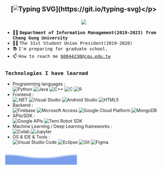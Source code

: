 ## <p align="center">[![Typing SVG](https://readme-typing-svg.herokuapp.com?font=Architects+Daughter&size=17&pause=1000&color=000000&center=%E9%8C%AF%E8%AA%A4%E7%9A%84&vCenter=%E9%8C%AF%E8%AA%A4%E7%9A%84&width=435&lines=A+college+student+from+Taiwan.)](https://git.io/typing-svg)</p>
<p  align="center">
<img src="https://visitor-badge.laobi.icu/badge?page_id=zyanya217"/>       
</p>
  
- 👩‍🎓 <samp><b>Department of Information Management(2019-2023) from Chang Gung University</b>
- 👩‍💼 <samp>The 31st Student Union President(2019-2020)
- 📚 <samp>I'm preparing for graduate school.
- 📫 <samp>How to reach me b0844230@cgu.edu.tw

##
<h3><b><samp>Technologies I have learned</samp></b></h3>

- Programming languages :  
![Python](https://img.shields.io/badge/Python-3776AB?style=flat-square&logo=Python&logoColor=white)
![Java](https://img.shields.io/badge/Java-013243?style=flat-square&logo=Java&logoColor=white)
![C++](https://img.shields.io/badge/C++-00599C?style=flat-square&logo=c%2B%2B&logoColor=white)
![C](https://img.shields.io/badge/C-27338e?style=flat-square&logo=c&logoColor=white)
![R](https://img.shields.io/badge/R-276DC3?style=flat-square&logo=R&logoColor=white)
- Frontend :  
![.NET](https://img.shields.io/badge/.NET-512BD4?style=flat-square&logo=.NET&logoColor=white)
![Visual Studio](https://img.shields.io/badge/VisualStudio-5C2D91?style=flat-square&logo=VisualStudio&logoColor=white)
![Android Studio](https://img.shields.io/badge/AndroidStudio-3DDC84?style=flat-square&logo=AndroidStudio&logoColor=white)
![HTML5](https://img.shields.io/badge/HTML5-E34F26?style=flat-square&logo=HTML5&logoColor=white) 
- Backend :  
![Firebase](https://img.shields.io/badge/Firebase-ffcb2c?style=flat-square&logo=Firebase&logoColor=DD1100)
![Microsoft Access](https://img.shields.io/badge/MicrosoftAccess-A4373A?style=flat-square&logo=MicrosoftAccess&logoColor=white) 
![Google Cloud Platform](https://img.shields.io/badge/Google_Cloud-4285F4?style=flat-square&logo=google-cloud&logoColor=white)
![MongoDB](https://img.shields.io/badge/MongoDB-47A248?style=flat-square&logo=MongoDB&logoColor=white)
- APIs/SDK :  
![Google APIs](https://img.shields.io/badge/Google_APIs-4285F4?style=flat-square&logo=Google&logoColor=white)
![Temi Robot SDK](https://img.shields.io/badge/Temi_Robot_SDK-0de4c8?style=flat-square&logo=)  
- Machine Learning / Deep Learning frameworks :  
![Colab](https://img.shields.io/badge/Colab-F9AB00?style=flat-square&logo=GoogleColab&logoColor=white)
![Jupyter](https://img.shields.io/badge/Jupyter-F37626?style=flat-square&logo=Jupyter&logoColor=white)  
- OS & IDE & Tools :  
![Visual Studio Code](https://img.shields.io/badge/VS_Code-007ACC?style=flat-square&logo=Visual-Studio-Code&logoColor=white)
![Eclipse](https://img.shields.io/badge/Eclipse-2C2255?style=flat-square&logo=EclipseIDE&logoColor=white)
![Git](https://img.shields.io/badge/Git-F05032?style=flat-square&logo=Git&logoColor=white) 
![Figma](https://img.shields.io/badge/Figma-F24E1E?style=flat-square&logo=Figma&logoColor=white)  


![](https://github.com/amandewatnitrr/amandewatnitrr/blob/main/imgs/bottom_header.svg)
  
<!--
**zyanya217/zYANYA217** is a ✨ _special_ ✨ repository because its `README.md` (this file) appears on your GitHub profile.

Here are some ideas to get you started:

- 🔭 I’m currently working on ...
- 🌱 I’m currently learning ...
- 👯 I’m looking to collaborate on ...
- 🤔 I’m looking for help with ...
- 💬 Ask me about ...
- 📫 How to reach me: ...
- 😄 Pronouns: ...
- ⚡ Fun fact: ...
-->
